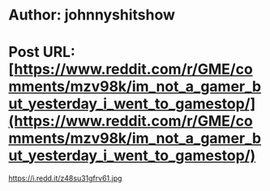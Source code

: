 # Author: johnnyshitshow
# Post URL: [https://www.reddit.com/r/GME/comments/mzv98k/im_not_a_gamer_but_yesterday_i_went_to_gamestop/](https://www.reddit.com/r/GME/comments/mzv98k/im_not_a_gamer_but_yesterday_i_went_to_gamestop/)


https://i.redd.it/z48su31gfrv61.jpg